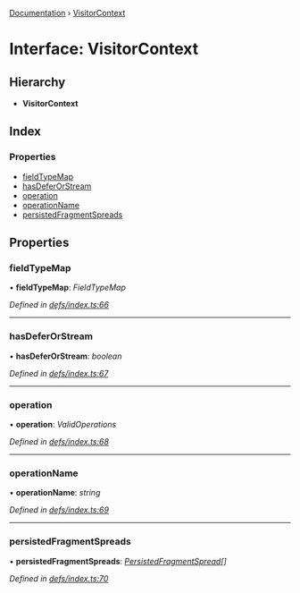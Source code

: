 [Documentation](../README.md) › [VisitorContext](visitorcontext.md)

# Interface: VisitorContext

## Hierarchy

* **VisitorContext**

## Index

### Properties

* [fieldTypeMap](visitorcontext.md#fieldtypemap)
* [hasDeferOrStream](visitorcontext.md#hasdeferorstream)
* [operation](visitorcontext.md#operation)
* [operationName](visitorcontext.md#operationname)
* [persistedFragmentSpreads](visitorcontext.md#persistedfragmentspreads)

## Properties

###  fieldTypeMap

• **fieldTypeMap**: *FieldTypeMap*

*Defined in [defs/index.ts:66](https://github.com/badbatch/graphql-box/blob/dc19a43/packages/request-parser/src/defs/index.ts#L66)*

___

###  hasDeferOrStream

• **hasDeferOrStream**: *boolean*

*Defined in [defs/index.ts:67](https://github.com/badbatch/graphql-box/blob/dc19a43/packages/request-parser/src/defs/index.ts#L67)*

___

###  operation

• **operation**: *ValidOperations*

*Defined in [defs/index.ts:68](https://github.com/badbatch/graphql-box/blob/dc19a43/packages/request-parser/src/defs/index.ts#L68)*

___

###  operationName

• **operationName**: *string*

*Defined in [defs/index.ts:69](https://github.com/badbatch/graphql-box/blob/dc19a43/packages/request-parser/src/defs/index.ts#L69)*

___

###  persistedFragmentSpreads

• **persistedFragmentSpreads**: *[PersistedFragmentSpread](../README.md#persistedfragmentspread)[]*

*Defined in [defs/index.ts:70](https://github.com/badbatch/graphql-box/blob/dc19a43/packages/request-parser/src/defs/index.ts#L70)*
